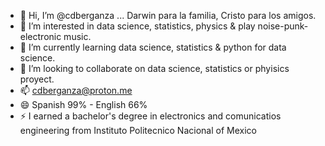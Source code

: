 - 👋 Hi, I’m @cdberganza ... Darwin para la familia, Cristo para los amigos.
- 👀 I’m interested in data science, statistics, physics & play noise-punk-electronic music.
- 🌱 I’m currently learning data science, statistics & python for data science.
- 💞️ I’m looking to collaborate on data science, statistics or phyisics proyect.
- 📫 cdberganza@proton.me
- 😄 Spanish 99% - English 66%
- ⚡ I earned a bachelor's degree in electronics and comunicatios engineering from Instituto Politecnico Nacional of Mexico

